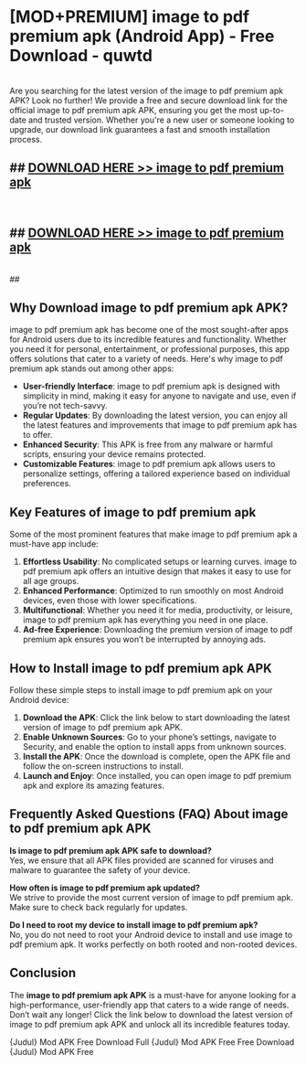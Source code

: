 # [MOD+PREMIUM] image to pdf premium apk (Android App) - Free Download - quwtd <br>
<br>
Are you searching for the latest version of the image to pdf premium apk APK? Look no further! We provide a free and secure download link for the official image to pdf premium apk APK, ensuring you get the most up-to-date and trusted version. Whether you're a new user or someone looking to upgrade, our download link guarantees a fast and smooth installation process.


## ##  [DOWNLOAD HERE >> image to pdf premium apk](http://freeplayer.one?title=image_to_pdf_premium_apk&ref=apk1)
  <br>

##  ## [DOWNLOAD HERE >> image to pdf premium apk](http://freeplayer.one?title=image_to_pdf_premium_apk&ref=apk1)
  <br>
  ##



## Why Download image to pdf premium apk APK?

image to pdf premium apk has become one of the most sought-after apps for Android users due to its incredible features and functionality. Whether you need it for personal, entertainment, or professional purposes, this app offers solutions that cater to a variety of needs. Here's why image to pdf premium apk stands out among other apps:

- **User-friendly Interface**: image to pdf premium apk is designed with simplicity in mind, making it easy for anyone to navigate and use, even if you’re not tech-savvy.
- **Regular Updates**: By downloading the latest version, you can enjoy all the latest features and improvements that image to pdf premium apk has to offer.
- **Enhanced Security**: This APK is free from any malware or harmful scripts, ensuring your device remains protected.
- **Customizable Features**: image to pdf premium apk allows users to personalize settings, offering a tailored experience based on individual preferences.

## Key Features of image to pdf premium apk

Some of the most prominent features that make image to pdf premium apk a must-have app include:

1. **Effortless Usability**: No complicated setups or learning curves. image to pdf premium apk offers an intuitive design that makes it easy to use for all age groups.
2. **Enhanced Performance**: Optimized to run smoothly on most Android devices, even those with lower specifications.
3. **Multifunctional**: Whether you need it for media, productivity, or leisure, image to pdf premium apk has everything you need in one place.
4. **Ad-free Experience**: Downloading the premium version of image to pdf premium apk ensures you won’t be interrupted by annoying ads.

## How to Install image to pdf premium apk APK

Follow these simple steps to install image to pdf premium apk on your Android device:

1. **Download the APK**: Click the link below to start downloading the latest version of image to pdf premium apk APK.
2. **Enable Unknown Sources**: Go to your phone’s settings, navigate to Security, and enable the option to install apps from unknown sources.
3. **Install the APK**: Once the download is complete, open the APK file and follow the on-screen instructions to install.
4. **Launch and Enjoy**: Once installed, you can open image to pdf premium apk and explore its amazing features.

## Frequently Asked Questions (FAQ) About image to pdf premium apk APK

**Is image to pdf premium apk APK safe to download?**  
Yes, we ensure that all APK files provided are scanned for viruses and malware to guarantee the safety of your device.

**How often is image to pdf premium apk updated?**  
We strive to provide the most current version of image to pdf premium apk. Make sure to check back regularly for updates.

**Do I need to root my device to install image to pdf premium apk?**  
No, you do not need to root your Android device to install and use image to pdf premium apk. It works perfectly on both rooted and non-rooted devices.

## Conclusion

The **image to pdf premium apk APK** is a must-have for anyone looking for a high-performance, user-friendly app that caters to a wide range of needs. Don’t wait any longer! Click the link below to download the latest version of image to pdf premium apk APK and unlock all its incredible features today.

{Judul} Mod APK Free
Download Full {Judul} Mod APK Free
Free Download {Judul} Mod APK Free

